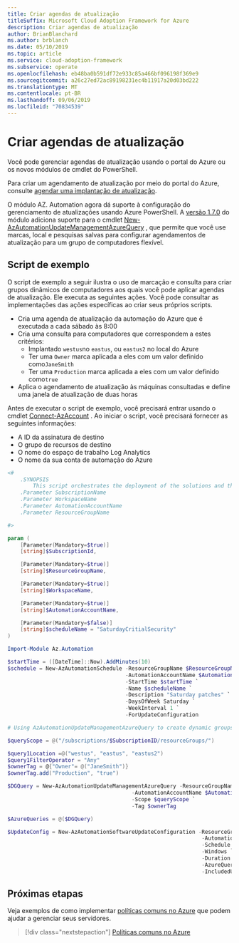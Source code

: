 ```yaml
---
title: Criar agendas de atualização
titleSuffix: Microsoft Cloud Adoption Framework for Azure
description: Criar agendas de atualização
author: BrianBlanchard
ms.author: brblanch
ms.date: 05/10/2019
ms.topic: article
ms.service: cloud-adoption-framework
ms.subservice: operate
ms.openlocfilehash: eb48ba0b591df72e933c85a466bf096198f369e9
ms.sourcegitcommit: a26c27ed72ac89198231ec4b11917a20d03bd222
ms.translationtype: MT
ms.contentlocale: pt-BR
ms.lasthandoff: 09/06/2019
ms.locfileid: "70834539"
---
```

# <a name="create-update-schedules"></a>Criar agendas de atualização

Você pode gerenciar agendas de atualização usando o portal do Azure ou os novos módulos de cmdlet do PowerShell.

Para criar um agendamento de atualização por meio do portal do Azure, consulte [agendar uma implantação de atualização](/azure/automation/automation-tutorial-update-management#schedule-an-update-deployment).

O módulo AZ. Automation agora dá suporte à configuração do gerenciamento de atualizações usando Azure PowerShell. A [versão 1.7.0](https://www.powershellgallery.com/packages/Az/1.7.0) do módulo adiciona suporte para o cmdlet [New-AzAutomationUpdateManagementAzureQuery](/powershell/module/az.automation/new-azautomationupdatemanagementazurequery?view=azps-1.7.0) , que permite que você use marcas, local e pesquisas salvas para configurar agendamentos de atualização para um grupo de computadores flexível.

## <a name="example-script"></a>Script de exemplo

O script de exemplo a seguir ilustra o uso de marcação e consulta para criar grupos dinâmicos de computadores aos quais você pode aplicar agendas de atualização. Ele executa as seguintes ações. Você pode consultar as implementações das ações específicas ao criar seus próprios scripts.

- Cria uma agenda de atualização da automação do Azure que é executada a cada sábado às 8:00
- Cria uma consulta para computadores que correspondem a estes critérios:
  - Implantado `westus`no `eastus`, ou `eastus2` no local do Azure
  - Ter uma `Owner` marca aplicada a eles com um valor definido como`JaneSmith`
  - Ter uma `Production` marca aplicada a eles com um valor definido como`true`
- Aplica o agendamento de atualização às máquinas consultadas e define uma janela de atualização de duas horas

Antes de executar o script de exemplo, você precisará entrar usando o cmdlet [Connect-AzAccount](https://docs.microsoft.com/powershell/module/az.accounts/connect-azaccount?view=azps-2.1.0) . Ao iniciar o script, você precisará fornecer as seguintes informações:

- A ID da assinatura de destino
- O grupo de recursos de destino
- O nome do espaço de trabalho Log Analytics
- O nome da sua conta de automação do Azure

```powershell
<#
    .SYNOPSIS
        This script orchestrates the deployment of the solutions and the agents.
    .Parameter SubscriptionName
    .Parameter WorkspaceName
    .Parameter AutomationAccountName
    .Parameter ResourceGroupName

#>

param (
    [Parameter(Mandatory=$true)]
    [string]$SubscriptionId,

    [Parameter(Mandatory=$true)]
    [string]$ResourceGroupName,

    [Parameter(Mandatory=$true)]
    [string]$WorkspaceName,

    [Parameter(Mandatory=$true)]
    [string]$AutomationAccountName,

    [Parameter(Mandatory=$false)]
    [string]$scheduleName = "SaturdayCritialSecurity"
)

Import-Module Az.Automation

$startTime = ([DateTime]::Now).AddMinutes(10)
$schedule = New-AzAutomationSchedule -ResourceGroupName $ResourceGroupName `
                                     -AutomationAccountName $AutomationAccountName `
                                     -StartTime $startTime `
                                     -Name $scheduleName `
                                     -Description "Saturday patches" `
                                     -DaysOfWeek Saturday `
                                     -WeekInterval 1 `
                                     -ForUpdateConfiguration

# Using AzAutomationUpdateManagementAzureQuery to create dynamic groups.

$queryScope = @("/subscriptions/$SubscriptionID/resourceGroups/")

$query1Location =@("westus", "eastus", "eastus2")
$query1FilterOperator = "Any"
$ownerTag = @{"Owner"= @("JaneSmith")}
$ownerTag.add("Production", "true")

$DGQuery = New-AzAutomationUpdateManagementAzureQuery -ResourceGroupName $ResourceGroupName `
                                       -AutomationAccountName $AutomationAccountName `
                                       -Scope $queryScope `
                                       -Tag $ownerTag

$AzureQueries = @($DGQuery)

$UpdateConfig = New-AzAutomationSoftwareUpdateConfiguration -ResourceGroupName $ResourceGroupName `
                                                             -AutomationAccountName $AutomationAccountName `
                                                             -Schedule $schedule `
                                                             -Windows `
                                                             -Duration (New-TimeSpan -Hours 2) `
                                                             -AzureQuery $AzureQueries `
                                                             -IncludedUpdateClassification Security,Critical
```

## <a name="next-steps"></a>Próximas etapas

Veja exemplos de como implementar [políticas comuns no Azure](./common-policies.md) que podem ajudar a gerenciar seus servidores.

> [!div class="nextstepaction"]
> [Políticas comuns no Azure](./common-policies.md)
